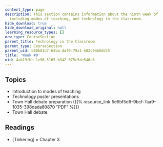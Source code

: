 ```yaml
---
content_type: page
description: This section contains information about the ninth week of the course,
  including modes of teaching, and technology in the classroom.
hide_download: true
hide_download_original: null
learning_resource_types: []
ocw_type: CourseSection
parent_title: Technology in the Classroom
parent_type: CourseSection
parent_uid: b60b81d7-64ba-daf0-79a1-b82c94e8dd25
title: 'Week #9'
uid: 4ab19fbb-1e96-5165-b342-075c5de540c6
---
```


Topics
------

*   Introduction to modes of teaching
*   Technology poster presentations
*   Town Hall debate preparation ({{% resource_link 5e9bf5d6-9bcf-7aa9-1035-398dada80870 "PDF" %}})
*   Town Hall debate

Readings
--------

*   \[Tinkering\] = Chapter 3.